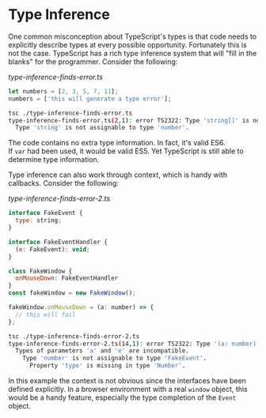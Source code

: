 # Type Inference

One common misconception about TypeScript's types is that code needs to 
explicitly describe types at every possible opportunity.  Fortunately this is
not the case.  TypeScript has a rich type inference system that will "fill in
the blanks" for the programmer. Consider the following:

*type-inference-finds-error.ts*
```js
let numbers = [2, 3, 5, 7, 11];
numbers = ['this will generate a type error'];
```

```bash
tsc ./type-inference-finds-error.ts 
type-inference-finds-error.ts(2,1): error TS2322: Type 'string[]' is not assignable to type 'number[]'.
  Type 'string' is not assignable to type 'number'.
```

The code contains no extra type information.  In fact, it's valid ES6.  
If `var` had been used, it would be valid ES5.  Yet TypeScript is still
able to determine type information.

Type inference can also work through context, which is handy with callbacks. 
Consider the following:

*type-inference-finds-error-2.ts*
```js
interface FakeEvent {
  type: string;
}

interface FakeEventHandler {
  (e: FakeEvent): void; 
}

class FakeWindow {
  onMouseDown: FakeEventHandler
}
const fakeWindow = new FakeWindow();

fakeWindow.onMouseDown = (a: number) => {
  // this will fail
};
```

```bash
tsc ./type-inference-finds-error-2.ts 
type-inference-finds-error-2.ts(14,1): error TS2322: Type '(a: number) => void' is not assignable to type 'FakeEventHandler'.
  Types of parameters 'a' and 'e' are incompatible.
    Type 'number' is not assignable to type 'FakeEvent'.
      Property 'type' is missing in type 'Number'.
```

In this example the context is not obvious since the interfaces have been
defined explicitly.  In a browser environment with a real `window` object, this
would be a handy feature, especially the type completion of the `Event`
object.

